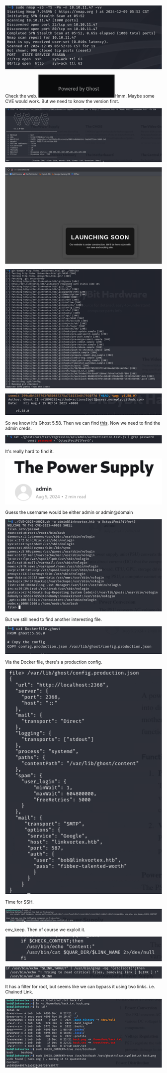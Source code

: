 ![image-20241209055319887](./assets/image-20241209055319887.png)

Check the web. ![image-20241209055641128](./assets/image-20241209055641128.png)Hmm. Maybe some CVE would work. But we need to know the version first.

![image-20241209055828760](./assets/image-20241209055828760.png)

![image-20241209055920609](./assets/image-20241209055920609.png)

![image-20241209060144991](./assets/image-20241209060144991.png)

![image-20241209060201955](./assets/image-20241209060201955.png)

So we know it's Ghost 5.58. Then we can find [this](https://github.com/0xyassine/CVE-2023-40028). Now we need to find the admin creds.

![image-20241209062149419](./assets/image-20241209062149419.png)

It's really hard to find it.

![image-20241209062226589](./assets/image-20241209062226589.png)

Guess the username would be either admin or admin@domain

![image-20241209062412523](./assets/image-20241209062412523.png)

But we still need to find another interesting file.

![image-20241209062457340](./assets/image-20241209062457340.png)

Via the Docker file, there's a production config.

![image-20241209062535840](./assets/image-20241209062535840.png)

Time for SSH.

![image-20241209062653252](./assets/image-20241209062653252.png)

env_keep. Then of course we exploit it.

![image-20241209062934475](./assets/image-20241209062934475.png)

![image-20241209063039141](./assets/image-20241209063039141.png)

It has a filter for root, but seems like we can bypass it using two links. i.e. Chained Link.

![image-20241209063714238](./assets/image-20241209063714238.png)







